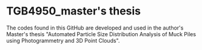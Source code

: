# TGB4950_master's thesis

The codes found in this GitHub are developed and used in the author's Master's thesis "Automated Particle Size Distribution Analysis of Muck Piles using Photogrammetry and 3D Point Clouds".
